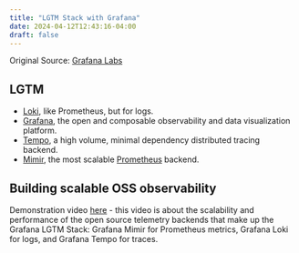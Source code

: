 ```yaml
---
title: "LGTM Stack with Grafana"
date: 2024-04-12T12:43:16-04:00
draft: false
---
```


Original Source: [Grafana Labs](https://github.com/grafana "Grafana Labs")

## LGTM

* [Loki](https://github.com/grafana/loki), like Prometheus, but for logs.
* [Grafana](https://github.com/grafana/grafana), the open and composable observability and data visualization platform.
* [Tempo](https://github.com/grafana/tempo), a high volume, minimal dependency distributed tracing backend.
* [Mimir](https://github.com/grafana/mimir), the most scalable [Prometheus](https://prometheus.io/) backend.

## Building scalable OSS observability

Demonstration video [here](https://www.youtube.com/watch?v=YZ3B2aSmA9o "here") - this video is about the scalability and performance of the open source telemetry backends that make up the Grafana LGTM Stack: Grafana Mimir for Prometheus metrics, Grafana Loki for logs, and Grafana Tempo for traces. 
